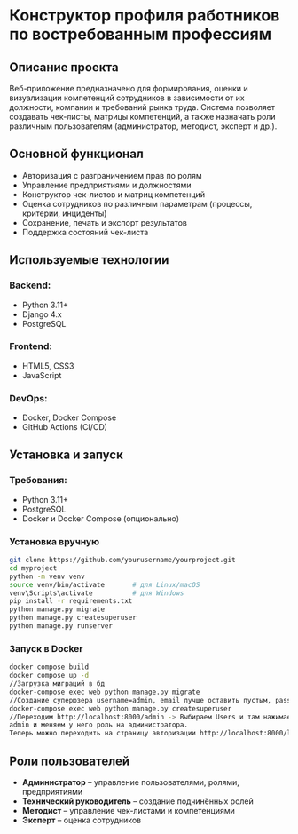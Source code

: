 # Конструктор профиля работников по востребованным профессиям

## Описание проекта

Веб-приложение предназначено для формирования, оценки и визуализации компетенций сотрудников в зависимости от их должности, компании и требований рынка труда. Система позволяет создавать чек-листы, матрицы компетенций, а также назначать роли различным пользователям (администратор, методист, эксперт и др.).

## Основной функционал

* Авторизация с разграничением прав по ролям
* Управление предприятиями и должностями
* Конструктор чек-листов и матриц компетенций
* Оценка сотрудников по различным параметрам (процессы, критерии, инциденты)
* Сохранение, печать и экспорт результатов
* Поддержка состояний чек-листа

## Используемые технологии

### Backend:

* Python 3.11+
* Django 4.x
* PostgreSQL

### Frontend:

* HTML5, CSS3
* JavaScript

### DevOps:

* Docker, Docker Compose
* GitHub Actions (CI/CD)

## Установка и запуск

### Требования:

* Python 3.11+
* PostgreSQL
* Docker и Docker Compose (опционально)

### Установка вручную

```bash
git clone https://github.com/yourusername/yourproject.git
cd myproject
python -m venv venv
source venv/bin/activate       # для Linux/macOS
venv\Scripts\activate          # для Windows
pip install -r requirements.txt
python manage.py migrate
python manage.py createsuperuser
python manage.py runserver
```

### Запуск в Docker

```bash
docker compose build
docker compose up -d
//Загрузка миграций в бд
docker-compose exec web python manage.py migrate
//Создание суперюзера username=admin, email лучше оставить пустым, password=12345
docker-compose exec web python manage.py createsuperuser
//Переходим http://localhost:8000/admin -> Выбираем Users и там нажимаем на пользователя
admin и меняем у него роль на администратора.
Теперь можно переходить на страницу авторизации http://localhost:8000/login
```

## Роли пользователей

* **Администратор** – управление пользователями, ролями, предприятиями
* **Технический руководитель** – создание подчинённых ролей
* **Методист** – управление чек-листами и компетенциями
* **Эксперт** – оценка сотрудников
